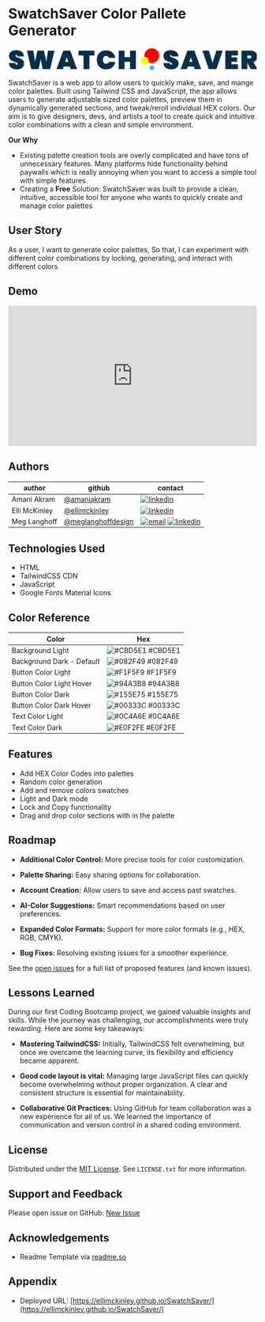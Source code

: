 
# SwatchSaver Color Pallete Generator

![Logo](./assets/images/swatchsaverlogo_light.png)


SwatchSaver is a web app to allow users to quickly make, save, and mange color palettes. Built using Tailwind CSS and JavaScript, the app allows users to generate adjustable sized color palettes, preview them in dynamically generated sections, and tweak/reroll individual HEX colors. Our aim is to give designers, devs, and artists a tool to create quick and intuitive color combinations with a clean and simple environment.


**Our Why**
- Existing palette creation tools are overly complicated and have tons of unnecessary features. Many platforms hide functionality behind paywalls which is really annoying when you want to access a simple tool with simple features. 
- Creating a **Free** Solution: SwatchSaver was built to provide a clean, intuitive, accessible tool for anyone who wants to quickly create and manage color palettes

## User Story

As a user, 
I want to generate color palettes,
So that, I can experiment with different color combinations by locking, generating, and interact with different colors

## Demo

<div style="position: relative; padding-bottom: 56.25%; height: 0;"><iframe src="https://www.loom.com/embed/74fe84bb8347479297c208ea325eba6a?sid=5d9c7e89-875a-48de-bce2-8a06f78b4327" frameborder="0" webkitallowfullscreen mozallowfullscreen allowfullscreen style="position: absolute; top: 0; left: 0; width: 100%; height: 100%;"></iframe></div>


## Authors

| author | github                                                    | contact            
| -------| --------------------------------------------------------- | ------------------------------- | 
| Amani Akram|[@amaniakram](https://www.github.com/amaniakram) | [![linkedin](https://img.shields.io/badge/linkedin-0A66C2?style=for-the-badge&logo=linkedin&logoColor=white)](https://www.linkedin.com/in/amani-akram-193a3b2b0/)|
| Elli McKinley |[@ellimckinley](https://github.com/ellimckinley) |  [![linkedin](https://img.shields.io/badge/linkedin-0A66C2?style=for-the-badge&logo=linkedin&logoColor=white)](https://www.linkedin.com/in/ellimckinley)|
| Meg Langhoff |[@meglanghoffdesign](https://github.com/meglanghoffdesign) |  [![email](https://img.shields.io/badge/email-000?style=for-the-badge)](mailto:meglanghoff@gmail.com) [![linkedin](https://img.shields.io/badge/linkedin-0A66C2?style=for-the-badge&logo=linkedin&logoColor=white)](https://www.linkedin.com/in/meg-langhoff)|



## Technologies Used

- HTML
- TailwindCSS CDN
- JavaScript
- Google Fonts Material Icons


## Color Reference

| Color             | Hex                                                                |
| ----------------- | ------------------------------------------------------------------ |
| Background Light| ![#CBD5E1 ](https://placehold.co/15x15/CBD5E1/CBD5E1.png) #CBD5E1 |
| Background Dark - Default| ![#082F49 ](https://placehold.co/15x15/082F49/082F49.png) #082F49 |
| Button Color Light| ![#F1F5F9 ](https://placehold.co/15x15/F1F5F9/F1F5F9.png) #F1F5F9|
| Button Color Light Hover| ![#94A3B8 ](https://placehold.co/15x15/94A3B8/94A3B8.png) #94A3B8 |
| Button Color Dark | ![#155E75](https://placehold.co/15x15/155E75/155E75.png) #155E75 |
| Button Color Dark Hover| ![#00333C ](https://placehold.co/15x15/00333C/00333C.png) #00333C |
| Text Color Light| ![#0C4A6E ](https://placehold.co/15x15/0C4A6E/0C4A6E.png) #0C4A6E|
| Text Color Dark | ![#E0F2FE ](https://placehold.co/15x15/E0F2FE/E0F2FE.png) #E0F2FE|




## Features

- Add HEX Color Codes into palettes
- Random color generation
- Add and remove colors swatches
- Light and Dark mode
- Lock and Copy functionality
- Drag and drop color sections with in the palette


<!-- ## Screenshots - TBD

![App Screenshot](https://via.placeholder.com/468x300?text=App+Screenshot+Here)

or ![Alt text](/relative/path/to/img.jpg?raw=true "Optional Title") -->


## Roadmap

- **Additional Color Control:** More precise tools for color customization.

- **Palette Sharing:** Easy sharing options for collaboration.

- **Account Creation:** Allow users to save and access past swatches.

- **AI-Color Suggestions:** Smart recommendations based on user preferences.

- **Expanded Color Formats:** Support for more color formats (e.g., HEX, RGB, CMYK).

- **Bug Fixes:** Resolving existing issues for a smoother experience.


See the [open issues](https://github.com/ellimckinley/SwatchSaver/issues) for a full list of proposed features (and known issues).


## Lessons Learned

During our first Coding Bootcamp project, we gained valuable insights and skills. While the journey was challenging, our accomplishments were truly rewarding. Here are some key takeaways:

- **Mastering TailwindCSS:** Initially, TailwindCSS felt overwhelming, but once we overcame the learning curve, its flexibility and efficiency became apparent.

- **Good code layout is vital:** Managing large JavaScript files can quickly become overwhelming without proper organization. A clear and consistent structure is essential for maintainability.

- **Collaborative Git Practices:** Using GitHub for team collaboration was a new experience for all of us. We learned the importance of communication and version control in a shared coding environment.


## License

Distributed under the [MIT License](./LICENSE). See `LICENSE.txt` for more information.
<!-- ## FAQ

#### Question 1

Answer 1

#### Question 2

Answer 2 -->


## Support and Feedback

Please open issue on GitHub: [New Issue](https://github.com/ellimckinley/SwatchSaver/issues/new?template=Blank+issue)

## Acknowledgements

 - Readme Template via [readme.so](https://readme.so/editor)

## Appendix

 - Deployed URL: [https://ellimckinley.github.io/SwatchSaver/](https://ellimckinley.github.io/SwatchSaver/)

